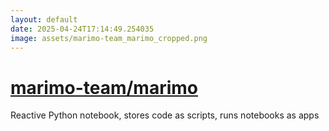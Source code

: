 ```yaml
---
layout: default
date: 2025-04-24T17:14:49.254035
image: assets/marimo-team_marimo_cropped.png
---
```


# [marimo-team/marimo](https://github.com/marimo-team/marimo)

Reactive Python notebook, stores code as scripts, runs notebooks as apps
